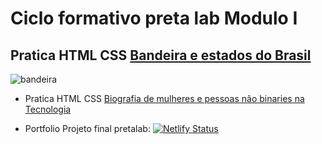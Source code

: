 # Ciclo formativo preta lab Modulo I

## Pratica HTML CSS [Bandeira e estados do Brasil](https://github.com/marehead/modulo-um-html-css/tree/main/aula-5)
![bandeira](https://user-images.githubusercontent.com/96207587/189503996-6ad3976c-ed68-47fc-9b76-ac5d216f6383.jpeg)


- Pratica HTML CSS [Biografia de mulheres e pessoas não binaries na Tecnologia]()

- Portfolio Projeto final pretalab: [![Netlify Status](https://api.netlify.com/api/v1/badges/e0c4724d-a26f-4a49-8b64-ce3e10a5f537/deploy-status)](https://app.netlify.com/sites/my-portfolio-pretalab/deploys)


